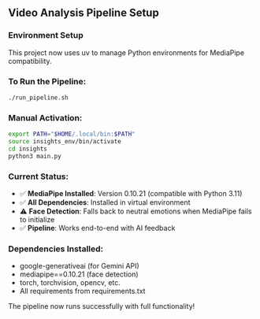 ## Video Analysis Pipeline Setup

### Environment Setup
This project now uses uv to manage Python environments for MediaPipe compatibility.

### To Run the Pipeline:
```bash
./run_pipeline.sh
```

### Manual Activation:
```bash
export PATH="$HOME/.local/bin:$PATH"
source insights_env/bin/activate
cd insights
python3 main.py
```

### Current Status:
- ✅ **MediaPipe Installed**: Version 0.10.21 (compatible with Python 3.11)
- ✅ **All Dependencies**: Installed in virtual environment
- ⚠️ **Face Detection**: Falls back to neutral emotions when MediaPipe fails to initialize
- ✅ **Pipeline**: Works end-to-end with AI feedback

### Dependencies Installed:
- google-generativeai (for Gemini API)
- mediapipe==0.10.21 (face detection)
- torch, torchvision, opencv, etc.
- All requirements from requirements.txt

The pipeline now runs successfully with full functionality!
